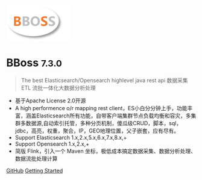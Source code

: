 ![logo](images/logo.png)

# BBoss <small>7.3.0</small>

> The best Elasticsearch/Opensearch highlevel java rest api
> 数据采集ETL
> 流批一体化大数据分析处理

- 基于Apache License 2.0开源
- A high performence o/r mapping rest client，ES小白分分钟上手，功能丰富，涵盖Elasticsearch所有功能，自带客户端集群节点负载均衡和容灾，多集群多数据源,自动索引托管，多种分页机制，傻瓜级CRUD，脚本，sql，jdbc，高亮，权重，聚合，IP，GEO地理位置，父子嵌套，应有尽有。
- Support Elasticsearch 1.x,2.x,5.x,6.x,7.x,8.x,+
- Support Opensearch 1.x,2.x,+
- 简版 Flink，引入一个 Maven 坐标，极低成本搞定数据采集、数据分析处理、数据流批处理计算

[GitHub](https://github.com/bbossgroups/bboss-elastic-tran)
[Getting Started](README.md)

